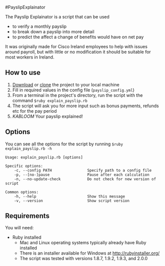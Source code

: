 #PayslipExplainator

The Payslip Explainator is a script that can be used
* to verify a monthly payslip
* to break down a payslip into more detail
* to predict the affect a change of benefits would have on net pay

It was originally made for Cisco Ireland employees to help with issues around payroll, but with little or no modification it should be suitable for most workers in Ireland.

## How to use
1. [Download](https://github.com/nathanshox/PayslipExplainator/archive/master.zip) or [clone](https://github.com/nathanshox/PayslipExplainator) the project to your local machine
2. Fill in required values in the config file (```payslip_config.yml```)
3. From a terminal in the project's directory, run the script with the command ```$ruby explain_payslip.rb```
4. The script will ask you for more input such as bonus payments, refunds etc for the pay period
5. _*KABLOOM*_ Your payslip explained!

## Options
You can see all the options for the script by running ```$ruby explain_payslip.rb -h```
```
Usage: explain_payslip.rb [options]

Specific options:
    -c, --config PATH                Specify path to a config file
    -p, --[no-]pause                 Pause after each calculation
    -n, --no-update-check            Do not check for new version of script

Common options:
    -h, --help                       Show this message
    -v, --version                    Show script version
```

## Requirements
You will need:
* Ruby installed
  * Mac and Linux operating systems typically already have Ruby installed
  * There is an installer available for Windows at http://rubyinstaller.org/
  * The script was tested with versions 1.8.7, 1.9.2, 1.9.3, and 2.0.0
